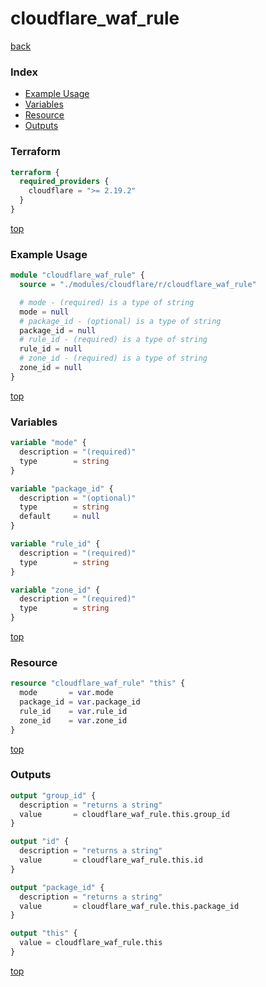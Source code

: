 # cloudflare_waf_rule

[back](../cloudflare.md)

### Index

- [Example Usage](#example-usage)
- [Variables](#variables)
- [Resource](#resource)
- [Outputs](#outputs)

### Terraform

```terraform
terraform {
  required_providers {
    cloudflare = ">= 2.19.2"
  }
}
```

[top](#index)

### Example Usage

```terraform
module "cloudflare_waf_rule" {
  source = "./modules/cloudflare/r/cloudflare_waf_rule"

  # mode - (required) is a type of string
  mode = null
  # package_id - (optional) is a type of string
  package_id = null
  # rule_id - (required) is a type of string
  rule_id = null
  # zone_id - (required) is a type of string
  zone_id = null
}
```

[top](#index)

### Variables

```terraform
variable "mode" {
  description = "(required)"
  type        = string
}

variable "package_id" {
  description = "(optional)"
  type        = string
  default     = null
}

variable "rule_id" {
  description = "(required)"
  type        = string
}

variable "zone_id" {
  description = "(required)"
  type        = string
}
```

[top](#index)

### Resource

```terraform
resource "cloudflare_waf_rule" "this" {
  mode       = var.mode
  package_id = var.package_id
  rule_id    = var.rule_id
  zone_id    = var.zone_id
}
```

[top](#index)

### Outputs

```terraform
output "group_id" {
  description = "returns a string"
  value       = cloudflare_waf_rule.this.group_id
}

output "id" {
  description = "returns a string"
  value       = cloudflare_waf_rule.this.id
}

output "package_id" {
  description = "returns a string"
  value       = cloudflare_waf_rule.this.package_id
}

output "this" {
  value = cloudflare_waf_rule.this
}
```

[top](#index)